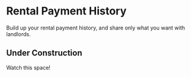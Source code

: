 # Rental Payment History

Build up your rental payment history, and share only what you want with landlords.

## Under Construction

Watch this space!
